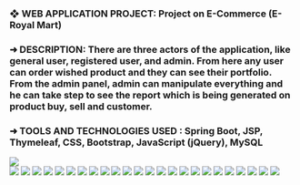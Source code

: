 
 <h3> ❖ WEB APPLICATION PROJECT: Project on E-Commerce (E-Royal Mart)</h3>
 
<h3> ➜ DESCRIPTION: There are three actors of the application, like general user, registered user, and admin. From here any user can order wished product and they can see their portfolio. From the admin panel, admin can manipulate everything and he can take step to see the report which is being generated on product buy, sell and customer. </h3>

 <h3> ➜ TOOLS AND TECHNOLOGIES USED : Spring Boot, JSP, Thymeleaf, CSS, Bootstrap, JavaScript (jQuery), MySQL </h3>


<img src="https://github.com/iambashir/E-Commerce-E-Royal-Mart/blob/main/Screenshot/01_General_user_home.png" ><br>
<img src="https://github.com/iambashir/E-Commerce-E-Royal-Mart/blob/main/Screenshot/02_Gallery.png" width="" height="">
<img src="https://github.com/iambashir/E-Commerce-E-Royal-Mart/blob/main/Screenshot/03_About_Us.png"  width="" height="">
<img src="https://github.com/iambashir/E-Commerce-E-Royal-Mart/blob/main/Screenshot/04_Contact_Us.png"  width="" height="">
<img src="https://github.com/iambashir/E-Commerce-E-Royal-Mart/blob/main/Screenshot/05_Our_Services.png"  width="" height="">
<img src="https://github.com/iambashir/E-Commerce-E-Royal-Mart/blob/main/Screenshot/06_Location.png"  width="" height="">
<img src="https://github.com/iambashir/E-Commerce-E-Royal-Mart/blob/main/Screenshot/07_My_Orders.png"  width="" height="">
<img src="https://github.com/iambashir/E-Commerce-E-Royal-Mart/blob/main/Screenshot/07_My_Orders.png"  width="" height="">
<img src="https://github.com/iambashir/E-Commerce-E-Royal-Mart/blob/main/Screenshot/08_Invoice.JPG"  width="" height="">
<img src="https://github.com/iambashir/E-Commerce-E-Royal-Mart/blob/main/Screenshot/09_Admin_Dashboard.png" width="" height="">
<img src="https://github.com/iambashir/E-Commerce-E-Royal-Mart/blob/main/Screenshot/10_Report_Summery.png" width="" height="">
<img src="https://github.com/iambashir/E-Commerce-E-Royal-Mart/blob/main/Screenshot/11_Add_Products.png" width="" height="">
<img src="https://github.com/iambashir/E-Commerce-E-Royal-Mart/blob/main/Screenshot/12_All_Entry.png" width="" height="">
<img src="https://github.com/iambashir/E-Commerce-E-Royal-Mart/blob/main/Screenshot/14_Customer_Messeges.png" width="" height="">
<img src="https://github.com/iambashir/E-Commerce-E-Royal-Mart/blob/main/Screenshot/15_All_Orders.png" width="" height="">
<img src="https://github.com/iambashir/E-Commerce-E-Royal-Mart/blob/main/Screenshot/16_Change_Passwords.png" width="" height="">
<img src="https://github.com/iambashir/E-Commerce-E-Royal-Mart/blob/main/Screenshot/17_Customer_Orders.png" width="" height="">
<img src="https://github.com/iambashir/E-Commerce-E-Royal-Mart/blob/main/Screenshot/18_Delevered_Orderes.png" width="" height="">
<img src="https://github.com/iambashir/E-Commerce-E-Royal-Mart/blob/main/Screenshot/19_My_Account_Details.png" width="" height="">
<img src="https://github.com/iambashir/E-Commerce-E-Royal-Mart/blob/main/Screenshot/20My_Order.png" width="" height="">
<img src="https://github.com/iambashir/E-Commerce-E-Royal-Mart/blob/main/Screenshot/21_Pending_Orders.png" width="" height="">
<img src="https://github.com/iambashir/E-Commerce-E-Royal-Mart/blob/main/Screenshot/22_Pending_Orders2.png" width="" height="">
<img src="https://github.com/iambashir/E-Commerce-E-Royal-Mart/blob/main/Screenshot/23_Product_Details.png" width="" height="">
<img src="https://github.com/iambashir/E-Commerce-E-Royal-Mart/blob/main/Screenshot/24_Search.png" width="" height="">
<img src="https://github.com/iambashir/E-Commerce-E-Royal-Mart/blob/main/Screenshot/25_View_All_Products.png" width="" height="">
